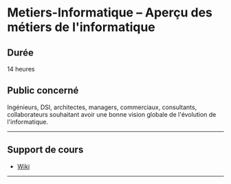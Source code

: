 # Metiers-Informatique – Aperçu des métiers de l'informatique

## Durée

14 heures

## Public concerné

Ingénieurs, DSI, architectes, managers, commerciaux, consultants, collaborateurs souhaitant avoir une bonne vision globale de l'évolution de l'informatique.

___

## Support de cours

* [Wiki](https://github.com/seeren-training/Metiers-Informatique/wiki)

___